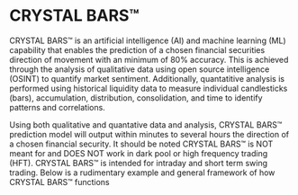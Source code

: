 # CRYSTAL BARS™

CRYSTAL BARS™ is an artificial intelligence (AI) and machine learning (ML) capability that enables the prediction of a chosen financial securities direction of movement with an minimum of 80% accuracy. This is achieved through the analysis of qualitative data using open source intelligence (OSINT) to quantify market sentiment. Additionally, quantatitive analysis is performed using historical liquidity data to measure individual candlesticks (bars), accumulation, distribution, consolidation, and time to identify patterns and correlations. 

Using both qualitative and quantative data and analysis, CRYSTAL BARS™ prediction model will output within minutes to several hours the direction of a chosen financial security. It should be noted CRYSTAL BARS™ is NOT meant for and DOES NOT work in dark pool or high frequency trading (HFT). CRYSTAL BARS™ is intended for intraday and short term swing trading. Below is a rudimentary example and general framework  of how CRYSTAL BARS™ functions
